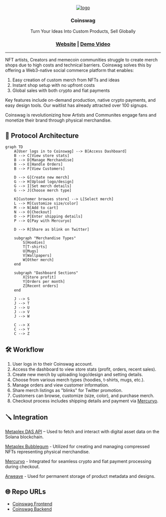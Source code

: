 <div align="center">

[![logo](https://res.cloudinary.com/dbuaprzc0/image/upload/v1729260196/qptnjqdfdx9unwseqpqt.png)](https://www.coinswag.shop)
### Coinswag
Turn Your Ideas Into Custom Products, Sell Globally

<h3>

[Website](https://www.coinswag.com/) | [Demo Video](https://www.loom.com/share/f41bea255e3d4069b4860d143e40f8fd)

</h3>

</div>

<hr />

NFT artists, Creators and memecoin communities struggle to create merch shops due to high costs and technical barriers. Coinswag solves this by offering a Web3-native social commerce platform that enables:

1. Easy creation of custom merch from NFTs and ideas
2. Instant shop setup with no upfront costs
3. Global sales with both crypto and fiat payments

Key features include on-demand production, native crypto payments, and easy design tools. Our waitlist has already attracted over 100 signups.

Coinswag is revolutionizing how Artists and Communites engage fans and monetize their brand through physical merchandise.

## 📖 Protocol Architecture
```mermaid
graph TD
    A[User logs in to Coinswag] --> B[Access Dashboard]
    B --> C[View store stats]
    B --> D[Manage Merchandise]
    B --> E[Handle Orders]
    B --> F[View Customers]

    D --> G[Create new merch]
    G --> H[Upload logo/design]
    G --> I[Set merch details]
    G --> J[Choose merch type]

    K[Customer browses store] --> L[Select merch]
    L --> M[Customize size/color]
    M --> N[Add to cart]
    N --> O[Checkout]
    O --> P[Enter shipping details]
    P --> Q[Pay with Mercuryo]

    D --> R[Share as blink on Twitter]

    subgraph "Merchandise Types"
        S[Hoodies]
        T[T-shirts]
        U[Mugs]
        V[Wallpapers]
        W[Other merch]
    end

    subgraph "Dashboard Sections"
        X[Store profit]
        Y[Orders per month]
        Z[Recent orders]
    end

    J --> S
    J --> T
    J --> U
    J --> V
    J --> W

    C --> X
    C --> Y
    C --> Z
```

## 🛠 Workflow

1. User logs in to their Coinswag account.
2. Access the dashboard to view store stats (profit, orders, recent sales).
3. Create new merch by uploading logo/design and setting details.
4. Choose from various merch types (hoodies, t-shirts, mugs, etc.).
5. Manage orders and view customer information.
6. Share merch listings as "blinks" for Twitter promotion.
7. Customers can browse, customize (size, color), and purchase merch.
8. Checkout process includes shipping details and payment via [Mercuryo](https://mercuryo.com).

## 🪛 Integration

[Metaplex DAS API](https://docs.metaplex.com/programs/token-metadata/overview) – Used to fetch and interact with digital asset data on the Solana blockchain.

[Metaplex Bubblegum](https://docs.metaplex.com/programs/compression/overview) - Utilized for creating and managing compressed NFTs representing physical merchandise.

[Mercuryo](https://mercuryo.io/) - Integrated for seamless crypto and fiat payment processing during checkout.

[Arweave](https://www.arweave.org/) - Used for permanent storage of product metadata and designs.

## 🌐 Repo URLs

- [Coinswag Frontend](https://github.com/coinswag/frontend)
- [Coinswag Backend](https://github.com/coinswag/backend)
